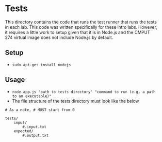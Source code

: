 # Tests

This directory contains the code that runs the test runner that runs the tests in each lab. This code was written specifically for these intro labs. 
However, it requires a little work to setup given that it is in Node.js and the CMPUT 274 virtual image does not include Node.js by default.

## Setup

- `sudo apt-get install nodejs`

## Usage
- `node app.js "path to tests directory" "command to run (e.g. a path to an executable)"`
- The file structure of the tests directory must look like the below
```
# As a note, # MUST start from 0

tests/
    input/
        #.input.txt
    expected/
        #.output.txt
```